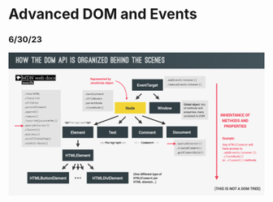 # Advanced DOM and Events

### 6/30/23

![DOM API Organization](images/13-dom/dom-api-organization.png)
